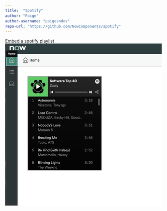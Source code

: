 ```yaml
---
title:  "Spotify"
author: "Paige"
author-username: "paigesndev"
repo-url: "https://github.com/NowComponents/spotify"
---
```


Embed a spotify playlist
![Spotify](./assets/images/Spotify.png)

